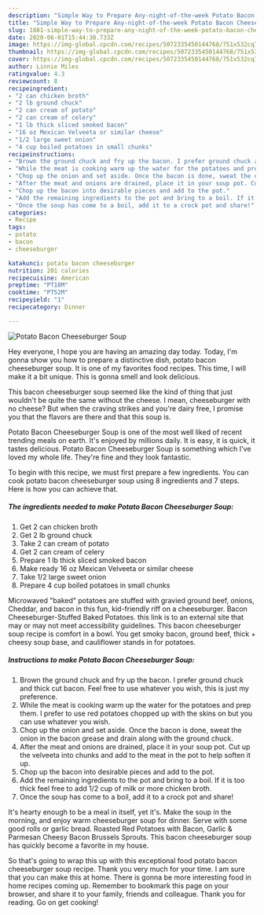 ```yaml
---
description: "Simple Way to Prepare Any-night-of-the-week Potato Bacon Cheeseburger Soup"
title: "Simple Way to Prepare Any-night-of-the-week Potato Bacon Cheeseburger Soup"
slug: 1881-simple-way-to-prepare-any-night-of-the-week-potato-bacon-cheeseburger-soup
date: 2020-06-01T15:44:38.733Z
image: https://img-global.cpcdn.com/recipes/5072335450144768/751x532cq70/potato-bacon-cheeseburger-soup-recipe-main-photo.jpg
thumbnail: https://img-global.cpcdn.com/recipes/5072335450144768/751x532cq70/potato-bacon-cheeseburger-soup-recipe-main-photo.jpg
cover: https://img-global.cpcdn.com/recipes/5072335450144768/751x532cq70/potato-bacon-cheeseburger-soup-recipe-main-photo.jpg
author: Linnie Miles
ratingvalue: 4.3
reviewcount: 8
recipeingredient:
- "2 can chicken broth"
- "2 lb ground chuck"
- "2 can cream of potato"
- "2 can cream of celery"
- "1 lb thick sliced smoked bacon"
- "16 oz Mexican Velveeta or similar cheese"
- "1/2 large sweet onion"
- "4 cup boiled potatoes in small chunks"
recipeinstructions:
- "Brown the ground chuck and fry up the bacon. I prefer ground chuck and thick cut bacon. Feel free to use whatever you wish, this is just my preference."
- "While the meat is cooking warm up the water for the potatoes and prep them. I prefer to use red potatoes chopped up with the skins on but you can use whatever you wish."
- "Chop up the onion and set aside. Once the bacon is done, sweat the onion in the bacon grease and drain along with the ground chuck."
- "After the meat and onions are drained, place it in your soup pot. Cut up the velveeta into chunks and add to the meat in the pot to help soften it up."
- "Chop up the bacon into desirable pieces and add to the pot."
- "Add the remaining ingredients to the pot and bring to a boil. If it is too thick feel free to add 1/2 cup of milk or more chicken broth."
- "Once the soup has come to a boil, add it to a crock pot and share!"
categories:
- Recipe
tags:
- potato
- bacon
- cheeseburger

katakunci: potato bacon cheeseburger 
nutrition: 201 calories
recipecuisine: American
preptime: "PT18M"
cooktime: "PT52M"
recipeyield: "1"
recipecategory: Dinner

---
```



![Potato Bacon Cheeseburger Soup](https://img-global.cpcdn.com/recipes/5072335450144768/751x532cq70/potato-bacon-cheeseburger-soup-recipe-main-photo.jpg)

Hey everyone, I hope you are having an amazing day today. Today, I'm gonna show you how to prepare a distinctive dish, potato bacon cheeseburger soup. It is one of my favorites food recipes. This time, I will make it a bit unique. This is gonna smell and look delicious.

This bacon cheeseburger soup seemed like the kind of thing that just wouldn&#39;t be quite the same without the cheese. I mean, cheeseburger with no cheese? But when the craving strikes and you&#39;re dairy free, I promise you that the flavors are there and that this soup is.

Potato Bacon Cheeseburger Soup is one of the most well liked of recent trending meals on earth. It's enjoyed by millions daily. It is easy, it is quick, it tastes delicious. Potato Bacon Cheeseburger Soup is something which I've loved my whole life. They're fine and they look fantastic.


To begin with this recipe, we must first prepare a few ingredients. You can cook potato bacon cheeseburger soup using 8 ingredients and 7 steps. Here is how you can achieve that.

<!--inarticleads1-->

##### The ingredients needed to make Potato Bacon Cheeseburger Soup:

1. Get 2 can chicken broth
1. Get 2 lb ground chuck
1. Take 2 can cream of potato
1. Get 2 can cream of celery
1. Prepare 1 lb thick sliced smoked bacon
1. Make ready 16 oz Mexican Velveeta or similar cheese
1. Take 1/2 large sweet onion
1. Prepare 4 cup boiled potatoes in small chunks


Microwaved &#34;baked&#34; potatoes are stuffed with gravied ground beef, onions, Cheddar, and bacon in this fun, kid-friendly riff on a cheeseburger. Bacon Cheeseburger-Stuffed Baked Potatoes. this link is to an external site that may or may not meet accessibility guidelines. This bacon cheeseburger soup recipe is comfort in a bowl. You get smoky bacon, ground beef, thick + cheesy soup base, and cauliflower stands in for potatoes. 

<!--inarticleads2-->

##### Instructions to make Potato Bacon Cheeseburger Soup:

1. Brown the ground chuck and fry up the bacon. I prefer ground chuck and thick cut bacon. Feel free to use whatever you wish, this is just my preference.
1. While the meat is cooking warm up the water for the potatoes and prep them. I prefer to use red potatoes chopped up with the skins on but you can use whatever you wish.
1. Chop up the onion and set aside. Once the bacon is done, sweat the onion in the bacon grease and drain along with the ground chuck.
1. After the meat and onions are drained, place it in your soup pot. Cut up the velveeta into chunks and add to the meat in the pot to help soften it up.
1. Chop up the bacon into desirable pieces and add to the pot.
1. Add the remaining ingredients to the pot and bring to a boil. If it is too thick feel free to add 1/2 cup of milk or more chicken broth.
1. Once the soup has come to a boil, add it to a crock pot and share!


It&#39;s hearty enough to be a meal in itself, yet it&#39;s. Make the soup in the morning, and enjoy warm cheeseburger soup for dinner. Serve with some good rolls or garlic bread. Roasted Red Potatoes with Bacon, Garlic &amp; Parmesan Cheesy Bacon Brussels Sprouts. This bacon cheeseburger soup has quickly become a favorite in my house. 

So that's going to wrap this up with this exceptional food potato bacon cheeseburger soup recipe. Thank you very much for your time. I am sure that you can make this at home. There is gonna be more interesting food in home recipes coming up. Remember to bookmark this page on your browser, and share it to your family, friends and colleague. Thank you for reading. Go on get cooking!
